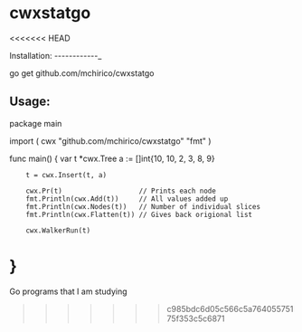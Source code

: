 cwxstatgo
=========

<<<<<<< HEAD

Installation:
------------_

  go get github.com/mchirico/cwxstatgo


Usage:
-----

package main

import (
        cwx "github.com/mchirico/cwxstatgo"
        "fmt"
)

func main() {
        var t *cwx.Tree
        a := []int{10, 10, 2, 3, 8, 9}

        t = cwx.Insert(t, a)

        cwx.Pr(t)                   // Prints each node
        fmt.Println(cwx.Add(t))     // All values added up
        fmt.Println(cwx.Nodes(t))   // Number of individual slices
        fmt.Println(cwx.Flatten(t)) // Gives back origional list

        cwx.WalkerRun(t)
}
=======
Go programs that I am studying
>>>>>>> c985bdc6d05c566c5a76405575175f353c5c6871

